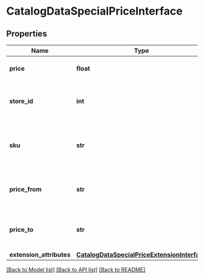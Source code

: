 # CatalogDataSpecialPriceInterface

## Properties
Name | Type | Description | Notes
------------ | ------------- | ------------- | -------------
**price** | **float** | Product special price value. | 
**store_id** | **int** | ID of store, that contains special price value. | 
**sku** | **str** | SKU of product, that contains special price value. | 
**price_from** | **str** | Start date for special price in Y-m-d H:i:s format. | 
**price_to** | **str** | End date for special price in Y-m-d H:i:s format. | 
**extension_attributes** | [**CatalogDataSpecialPriceExtensionInterface**](CatalogDataSpecialPriceExtensionInterface.md) |  | [optional] 

[[Back to Model list]](../README.md#documentation-for-models) [[Back to API list]](../README.md#documentation-for-api-endpoints) [[Back to README]](../README.md)


